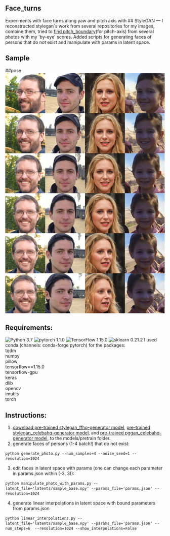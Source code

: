 ## Face_turns
Experiments with face turns along yaw and pitch axis with ## StyleGAN &mdash;
I reconstructed stylegan`s work from several repositories for my images, combine them, tried to [find pitch_boundary](https://colab.research.google.com/drive/1xBtH-c1hmhoZ6X8KIpxyYB1li3x38ipE?usp=sharing)(for pitch-axis) from several photos with my 'by-eye' scores. 
Added scripts for generating faces of persons that do not exist and manipulate with params in latent space. 

## Sample
##pose
![Teaser image](./sample.jpeg)


## Requirements:
![Python 3.7](https://img.shields.io/badge/python-3.7-green.svg?style=plastic)
![pytorch 1.1.0](https://img.shields.io/badge/pytorch-1.1.0-green.svg?style=plastic)
![TensorFlow 1.15.0](https://img.shields.io/badge/tensorflow-1.15.0-green.svg?style=plastic)
![sklearn 0.21.2](https://img.shields.io/badge/sklearn-0.21.2-green.svg?style=plastic)
I used conda (channels: conda-forge pytorch) for the packages:<br>
tqdm <br>
numpy <br>
pillow <br>
tensorflow==1.15.0 <br>
tensorflow-gpu <br>
keras <br>
dlib <br>
opencv <br>
imutils <br>
torch <br>

## Instructions:
1) [download pre-trained stylegan_ffhq-generator model](https://www.dropbox.com/s/qyv37eaobnow7fu/stylegan_ffhq.pth?dl=1),
[pre-trained stylegan_celebahq-generator model](https://www.dropbox.com/s/nmo2g3u0qt7x70m/stylegan_celebahq.pth?dl=1),
 and [pre-trained pggan_celebahq-generator model](https://www.dropbox.com/s/t74z87pk3cf8ny7/pggan_celebahq.pth?dl=1),
 to the models/pretrain folder.
2) generate faces of persons (1-4 batch!) that do not exist:
```
python generate_photo.py --num_samples=4 --noise_seed=1 --resolution=1024
```
3) edit faces in latent space with params (one can change each parameter in params.json within (-3, 3)): 
```
python manipulate_photo_with_params.py --latent_file='latents/sample_base.npy' --params_file='params.json' --resolution=1024
```
4) generate linear interpolations in latent space with bound parameters from params.json
```
python linear_interpolations.py --latent_file='latents/sample_base.npy' --params_file='params.json' --num_steps=6  --resolution=1024 --show_interpolations=False
```
